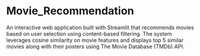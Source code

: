 # Movie_Recommendation
An interactive web application built with Streamlit that recommends movies based on user selection using content-based filtering. The system leverages cosine similarity on movie features and displays top 5 similar movies along with their posters using The Movie Database (TMDb) API.
